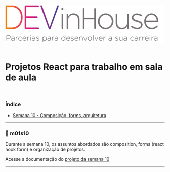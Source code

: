 <center>
    <img alt="Logo DEVinHouse" title="DEVinHouse" src=".github/images/devinhouse-banner.png"/>
</center>

<br />

# Projetos React para trabalho em sala de aula

<br />

### Índice

- <a href="#page_facing_up-m01s10">Semana 10 - Composição, forms, arquitetura</a>

---

### :page_facing_up: m01s10

Durante a semana 10, os assuntos abordados são composition, forms (react hook form) e organização de projetos.

Acesse a documentação do [projeto da semana 10](./m01s10/README.md)

---
